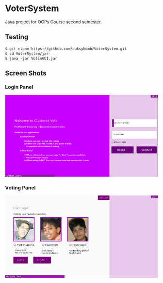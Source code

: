 # VoterSystem
Java project for OOPs Course second semester.

## Testing
```
$ git clone https://github.com/duksybomb/VoterSystem.git
$ cd VoterSystem/jar
$ java -jar VotinGUI.jar
```

## Screen Shots
### Login Panel
 ![Screenshot Login Panel](screenshotLogin.png)
### Voting Panel
 ![Screenshot User Panel](screenshotUser.png)